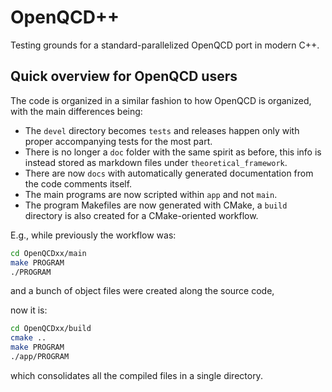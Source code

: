 # OpenQCD++
Testing grounds for a standard-parallelized OpenQCD port in modern C++.


## Quick overview for OpenQCD users

The code is organized in a similar fashion to how OpenQCD is organized, with the main differences being:
- The `devel` directory becomes `tests` and releases happen only with proper accompanying tests for the most part.
- There is no longer a `doc` folder with the same spirit as before, this info is instead stored as markdown files under `theoretical_framework`.
- There are now `docs` with automatically generated documentation from the code comments itself.
- The main programs are now scripted within `app` and not `main`.
- The program Makefiles are now generated with CMake, a `build` directory is also created for a CMake-oriented workflow.

E.g., while previously the workflow was:

```bash
cd OpenQCDxx/main
make PROGRAM
./PROGRAM
```

and a bunch of object files were created along the source code,

now it is:

```bash
cd OpenQCDxx/build
cmake ..
make PROGRAM
./app/PROGRAM
```

which consolidates all the compiled files in a single directory.

